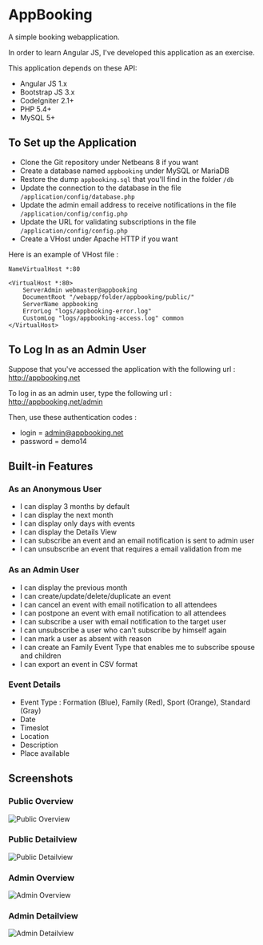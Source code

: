 # AppBooking
A simple booking webapplication.

In order to learn Angular JS, I've developed this application as an exercise.

This application depends on these API:
* Angular JS 1.x
* Bootstrap JS 3.x
* CodeIgniter 2.1+
* PHP 5.4+
* MySQL 5+

## To Set up the Application

* Clone the Git repository under Netbeans 8 if you want
* Create a database named `appbooking` under MySQL or MariaDB
* Restore the dump `appbooking.sql` that you'll find in the folder `/db`
* Update the connection to the database in the file `/application/config/database.php`
* Update the admin email address to receive notifications in the file `/application/config/config.php`
* Update the URL for validating subscriptions in the file `/application/config/config.php`
* Create a VHost under Apache HTTP if you want

Here is an example of VHost file :
```
NameVirtualHost *:80

<VirtualHost *:80>
	ServerAdmin webmaster@appbooking
	DocumentRoot "/webapp/folder/appbooking/public/"
	ServerName appbooking
	ErrorLog "logs/appbooking-error.log"
	CustomLog "logs/appbooking-access.log" common
</VirtualHost>
```

## To Log In as an Admin User

Suppose that you've accessed the application with the following url :
http://appbooking.net

To log in as an admin user, type the following url :
http://appbooking.net/admin

Then, use these authentication codes :
* login = admin@appbooking.net
* password = demo14

## Built-in Features

### As an Anonymous User

* I can display 3 months by default
* I can display the next month
* I can display only days with events
* I can display the Details View
* I can subscribe an event and an email notification is sent to admin user
* I can unsubscribe an event that requires a email validation from me

### As an Admin User

* I can display the previous month
* I can create/update/delete/duplicate an event
* I can cancel an event with email notification to all attendees
* I can postpone an event with email notification to all attendees
* I can subscribe a user with email notification to the target user
* I can unsubscribe a user who can't subscribe by himself again
* I can mark a user as absent with reason
* I can create an Family Event Type that enables me to subscribe spouse and children
* I can export an event in CSV format

### Event Details

* Event Type : Formation (Blue), Family (Red), Sport (Orange), Standard (Gray)
* Date
* Timeslot
* Location
* Description
* Place available

## Screenshots

### Public Overview

![Public Overview](https://raw.github.com/quentinthai/appbooking/master/screenshots/public_overview.jpg)

### Public Detailview

![Public Detailview](https://raw.github.com/quentinthai/appbooking/master/screenshots/public_detailview.jpg)

### Admin Overview

![Admin Overview](https://raw.github.com/quentinthai/appbooking/master/screenshots/admin_overview.jpg)

### Admin Detailview

![Admin Detailview](https://raw.github.com/quentinthai/appbooking/master/screenshots/admin_detailview.jpg)
